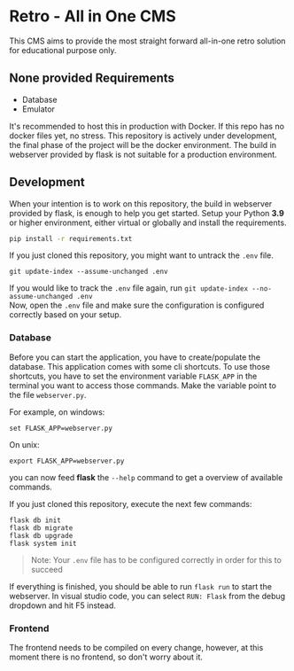 # Retro - All in One CMS

This CMS aims to provide the most straight forward all-in-one retro solution for educational purpose only.

## None provided Requirements
- Database
- Emulator

It's recommended to host this in production with Docker. If this repo has no docker files yet, no stress.
This repository is actively under development, the final phase of the project will be the docker environment.
The build in webserver provided by flask is not suitable for a production environment.

## Development

When your intention is to work on this repository, the build in webserver provided by flask, is enough to help you get started.
Setup your Python **3.9** or higher environment, either virtual or globally and install the requirements.
```sh
pip install -r requirements.txt
```

If you just cloned this repository, you might want to untrack the `.env` file.
```
git update-index --assume-unchanged .env
```

If you would like to track the `.env` file again, run `git update-index --no-assume-unchanged .env` \
Now, open the `.env` file and make sure the configuration is configured correctly based on your setup.

### Database

Before you can start the application, you have to create/populate the database. This application comes with some cli shortcuts.
To use those shortcuts, you have to set the environment variable `FLASK_APP` in the terminal you want to access those commands.
Make the variable point to the file `webserver.py`.

For example, on windows:
```
set FLASK_APP=webserver.py
```

On unix:
```
export FLASK_APP=webserver.py
```

you can now feed **flask** the `--help` command to get a overview of available commands.

If you just cloned this repository, execute the next few commands:
```
flask db init
flask db migrate
flask db upgrade
flask system init
```
> Note: Your `.env` file has to be configured correctly in order for this to succeed

If everything is finished, you should be able to run `flask run` to start the webserver. In visual studio code, you can select `RUN: Flask` from the debug dropdown and hit F5 instead.

### Frontend

The frontend needs to be compiled on every change, however, at this moment there is no frontend, so don't worry about it.